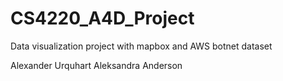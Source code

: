 # CS4220_A4D_Project
Data visualization project with mapbox and AWS botnet dataset

Alexander Urquhart
Aleksandra Anderson
